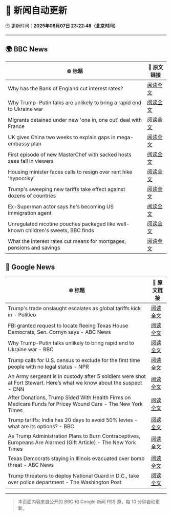 # 🧠 新闻自动更新

🕒 更新时间：**2025年08月07日 23:22:48（北京时间）**

---

## 🌍 BBC News

| 🌐 标题 | 🔗 原文链接 |
|--------|-------------|
| Why has the Bank of England cut interest rates? | [阅读全文](https://www.bbc.com/news/articles/cq6899yleg8o?at_medium=RSS&at_campaign=rss) |
| Why Trump-Putin talks are unlikely to bring a rapid end to Ukraine war | [阅读全文](https://www.bbc.com/news/articles/c14gkkzvpx8o?at_medium=RSS&at_campaign=rss) |
| Migrants detained under new 'one in, one out' deal with France | [阅读全文](https://www.bbc.com/news/articles/ce35v0zyzvlo?at_medium=RSS&at_campaign=rss) |
| UK gives China two weeks to explain gaps in mega-embassy plan | [阅读全文](https://www.bbc.com/news/articles/ce932995ny2o?at_medium=RSS&at_campaign=rss) |
| First episode of new MasterChef with sacked hosts sees fall in viewers | [阅读全文](https://www.bbc.com/news/articles/c1w83e44e21o?at_medium=RSS&at_campaign=rss) |
| Housing minister faces calls to resign over rent hike 'hypocrisy' | [阅读全文](https://www.bbc.com/news/articles/czerl5dy0kgo?at_medium=RSS&at_campaign=rss) |
| Trump's sweeping new tariffs take effect against dozens of countries | [阅读全文](https://www.bbc.com/news/articles/cx23jmvn5yzo?at_medium=RSS&at_campaign=rss) |
| Ex-Superman actor says he's becoming US immigration agent | [阅读全文](https://www.bbc.com/news/articles/c5yp8l3z0g5o?at_medium=RSS&at_campaign=rss) |
| Unregulated nicotine pouches packaged like well-known children's sweets, BBC finds | [阅读全文](https://www.bbc.com/news/articles/cnv75dd3v37o?at_medium=RSS&at_campaign=rss) |
| What the interest rates cut means for mortgages, pensions and savings | [阅读全文](https://www.bbc.com/news/articles/cp9421x3egmo?at_medium=RSS&at_campaign=rss) |

## 📰 Google News

| 🌐 标题 | 🔗 原文链接 |
|--------|-------------|
| Trump's trade onslaught escalates as global tariffs kick in - Politico | [阅读全文](https://news.google.com/rss/articles/CBMimwFBVV95cUxNOU1HbUJVTG4zUmYydHppUkNLbFRzX29ZVEcweDVlcGVQNHFxeXFBakZMeW9TeW9lRWpwT0F0R2xmYUQ1MVdoSUtiamxReldMQTRlSnJkd3hRaHdaVjZqSDZ0MG1MX0toU1pkNDlmd0RxQVFZcTZfTkhwM1BqalVUbVJfdEswdTZ0bldpNjhTaEdKR1lZT3M0Wm9RMA?oc=5) |
| FBI granted request to locate fleeing Texas House Democrats, Sen. Cornyn says - ABC News | [阅读全文](https://news.google.com/rss/articles/CBMipAFBVV95cUxOVzB4SUNudGtxODMwSHVHNnd2dGl1aGdOTXFGU3ZwUS0wc1JFVGpROWZya0QyWmRDSUgwcmpKZ0MtRUZFYWd4TTNYTHltQnhxLU9Ta045anRFa0dnS3N6cXAwMGVoczh6aFlEcEFmQWltUFBzQktvSHRmX044VEZrV1V1YUZCenYxd29BT1BKbjZNVV9CeU1WUl9SblFtdTRfeEdCa9IBqgFBVV95cUxOSk1jdUs5UWR3X01ORERZMDVhMk9QRGJEY05fbjN1WnJTeF8tcEJvM09Ed2lHeVZCbk96Yzd3TDNVYkF4dTMzYmk5c1NMUjVqNHhPSE1kV0JOWkJKSW40N2J5TWtTX2ltb2xUbi1zODhGR09LTGxZMGU0VzdxRGxGdmlKUmFuS3R2RjQ2M2xDRzJTeWd0ekhmcXp5MmozZE0xVEZOcXB0YkE0QQ?oc=5) |
| Why Trump-Putin talks unlikely to bring rapid end to Ukraine war - BBC | [阅读全文](https://news.google.com/rss/articles/CBMiWkFVX3lxTE4tYnpmek5EUEJ6b05LV0NJSlJvRFk0djhqN2wzaWxkLXZ1clY1cVVhWHlSeFNINkIzbDFEcWRqem1weFhjOEMwRjQzVFJFdjZZMmxYblR4d1V0Z9IBX0FVX3lxTE5LUkQwc2RObjRHZlVMVUJpZHYzczNWWTRzWU14SzVCa1VwXzQtS3VNakFTbXF5OHJzZzRNLVhMUDBBR0NHbGRLalotR3VLZWxtSThPZGxOc19iSDBZdVRF?oc=5) |
| Trump calls for U.S. census to exclude for the first time people with no legal status - NPR | [阅读全文](https://news.google.com/rss/articles/CBMihwFBVV95cUxPN1poU2RoVUZOb1B1Z3NCTU5uSHZDYktSTEw1TEp4ckMtbHBheHdVX19tZjZ4bUgtZkxlekF1OTdENUxDNVFZWF9sUXZlWUhIMUg3MnZCcHFWWkJvSkgwekI1QmU1ZUpNSmFjRTlpS0d6VzRuS2xseTVhMU5YdUhnVnpHZy1sV1k?oc=5) |
| An Army sergeant is in custody after 5 soldiers were shot at Fort Stewart. Here’s what we know about the suspect - CNN | [阅读全文](https://news.google.com/rss/articles/CBMijAFBVV95cUxQbE5QWTU2TXdTSmszZkdPclhNNm5EbzVMeFBad00zbXRqV2Q3OV9pY0l6TWFfQ1NXUkZ2R1VVMWxqZHNNOWdUSmw0QnZ6Rmt1U0phVEdNYzBZZFlNQ2oyVjdhRXZ6cDZqR0lCRGRBa2ZBUElqeWJDTkRlUVczV1YtVXFaTkRpSGpzbGN3cNIBkgFBVV95cUxObDBwNWNSZ1Z3eWFpeW80eE5HOHBUMFBTYVR0LTFFbndBN3E0YldlQkhRblZLMDI1c3M5VmlWSkRzQndSVFVCUVpTNm1sQ0lCZHNKT0UxTmxfWW5ERVlNTTVJeFRGOVU0ZnFuZ284cFdCSTlCczRRdUhSRmZINmdiQ1VXM1BDWmNUOXpzLWx6Yk9NZw?oc=5) |
| After Donations, Trump Sided With Health Firms on Medicare Funds for Pricey Wound Care - The New York Times | [阅读全文](https://news.google.com/rss/articles/CBMiigFBVV95cUxOWDY5dW5pLXJ3Q05UV25tSjBtclVOaGE4emZ3MGxabW81NHhuNXBOZkEyMC1KMktiTHpHVFUyM0NTcGI1Y0FnMWN1aTJoZ0V0bFR6QTNIeUtKNVlVY2xtSnRpcnhxWGZDeWFiZGhEMGphTkdMNWtrb0xwVGpxSUtCenUtaTVLWmhYX0E?oc=5) |
| Trump tariffs: India has 20 days to avoid 50% levies - what are its options? - BBC | [阅读全文](https://news.google.com/rss/articles/CBMiWkFVX3lxTE9Ia08waTJ4WmFwV1hQMEZDWWRDaFU4ZW1JUzhYUjFmREJZRHh2bUVHclVpcE9fZE81a2lud25qUU5JVjFUaTJUWGhKQ3Vac3J6V3ZuRC13Z25wZ9IBX0FVX3lxTE51djNvbmxWSGMxRU1CbVpHSF9Xdk9Jc2x2UUdMTi1XMnJmRkVWZFBPWWIzVFY4Q25UbE1rNXB2YmtoejJRU3FjVVROanhkT0NLMHZXWXFyVDNYRExmNXh3?oc=5) |
| As Trump Administration Plans to Burn Contraceptives, Europeans Are Alarmed (Gift Article) - The New York Times | [阅读全文](https://news.google.com/rss/articles/CBMihgFBVV95cUxPUThuWHRnN0ZhWm0xUkJmRG45MFBGOGlxYkphSGVCdERHaHZwMVhQZ3BtQk1vRTVXYm9tTjZGQTg0MFhNQ1YyUElNZGgwMW1CSVE4d3g2TlZRM2dFSzkyZmlkWk1CWTVUeU12Zy1SZ0h6bWZYVWVkaC01TmxWcFlsSENDQ3BlQQ?oc=5) |
| Texas Democrats staying in Illinois evacuated over bomb threat - ABC News | [阅读全文](https://news.google.com/rss/articles/CBMiqAFBVV95cUxNcWN1dVNsRERmZU9VNG5wRHRrMnoxRndyLVl1Y1o2UTRWWGNtSjByeXoxM3hwbklzSkplckJ5d3FaYTRaeXNzUnlNajlHbzAwNUJVZ2RlLUU0eGEtU1FmajhyWVNWVkpNVllyUWZQUndSdzRYUTM0U2J1bk1oNk83MzI5RW96UVBjcGtzZTRKNlRwOXJZXzFOWk9zMThMZ3RtOUZ0RzUzem_SAa4BQVVfeXFMTmMyY3FiOFBOQ2wyQnpzWEc5a0NKSHJSeDlSTTZENXNwUjdKTl9Sa3dicTV0VEJHek9pQWlpVTdtcExtYi1rYll2LVJmOW9fTW1qeC1rZXpnNl9HbV92ZnNUdnZNbG1KQlpRY2tGc2dCNThRdzZsUURWcE5hWnhfSExwRkR6cGpZVXNXb2ZZQzJZNWZ1eTQta081SkZsYUZoVEpLZUh1bUs0LUNnVFpn?oc=5) |
| Trump threatens to deploy National Guard in D.C., take over police department - The Washington Post | [阅读全文](https://news.google.com/rss/articles/CBMilAFBVV95cUxPVVFpTWtES291Q25QTmZDdUMyN2ZwSTdST2lMSW5XZ09LdjVPUXhpSkhqbVVuLUNNcXo3UGM4SlFrZVBpT3l5WTNfV1UwQVR5TXJqQTd4ZjNPSGU1R3dGZExXWHVMU1FOZEljTWxTUFhqS0trQkxxUnNtNmNnWW9QZWQyMWFLWmd2dk5oM29VdHFJUEtC?oc=5) |

---
> 本页面内容来自公开的 BBC 和 Google 新闻 RSS 源，每 10 分钟自动更新。